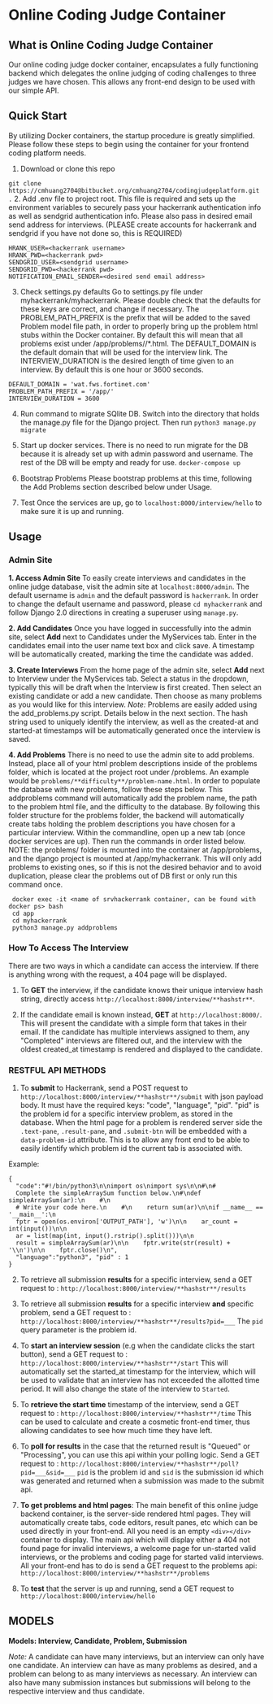 # Online Coding Judge Container
## What is Online Coding Judge Container
Our online coding judge docker container, encapsulates a fully functioning backend which delegates the online judging of coding challenges to three judges we have chosen. This allows any front-end design to be used with our simple API.

## Quick Start 
By utilizing Docker containers, the startup procedure is greatly simplified. 
Please follow these steps to begin using the container for your frontend coding platform needs. 

 1. Download or clone this repo
 
  `git clone https://cmhuang2704@bitbucket.org/cmhuang2704/codingjudgeplatform.git .`
 2. Add .env file to project root. This file is required and sets up the environment variables to securely pass your hackerrank authentication info as well as sendgrid authentication info. Please also pass in desired email send address for interviews. (PLEASE create accounts for hackerrank and sendgrid if you have not done so, this is REQUIRED)
  ```
  HRANK_USER=<hackerrank username>
  HRANK_PWD=<hackerrank pwd>
  SENDGRID_USER=<sendgrid username>
  SENDGRID_PWD=<hackerrank pwd>
  NOTIFICATION_EMAIL_SENDER=<desired send email address>

  ```
 3. Check settings.py defaults
 Go to settings.py file under myhackerrank/myhackerrank. Please double check that the defaults for these keys are correct, and change if necessary. The PROBLEM_PATH_PREFIX is the prefix that will be added to the saved Problem model file path, in order to properly bring up the problem html stubs within the Docker container. By default this will mean that all problems exist under /app/problems/<difficulty>/*.html. The DEFAULT_DOMAIN is the default domain that will be used for the interview link. The INTERVIEW_DURATION is the desired length of time given to an interview. By default this is one hour or 3600 seconds.
 ```
 DEFAULT_DOMAIN = 'wat.fws.fortinet.com'
 PROBLEM_PATH_PREFIX = '/app/'
 INTERVIEW_DURATION = 3600 
 ```
 4. Run command to migrate SQlite DB. 
 Switch into the directory that holds the manage.py file for the Django project. Then run
 `python3 manage.py migrate`
 
 5. Start up docker services.
  There is no need to run migrate for the DB because it is already set up with admin password and username. The rest of the DB   will be empty and ready for use.
   `docker-compose up`
 6. Bootstrap Problems
   Please bootstrap problems at this time, following the Add Problems section described below under Usage.
 7. Test
    Once the services are up, go to `localhost:8000/interview/hello`  to make sure it is up and running.
    
## Usage

### Admin Site
**1. Access Admin Site**
To easily create interviews and candidates in the online judge database, visit the admin site at `localhost:8000/admin`.  The default username is `admin` and the default password is `hackerrank`. In order to change the default username and password, please `cd myhackerrank` and follow Django 2.0 directions in creating a superuser using `manage.py`. 

**2. Add Candidates**
Once you have logged in successfully into the admin site, select **Add** next to Candidates under the MyServices tab.  Enter in the candidates email into the user name text box and click save. A timestamp will be automatically created, marking the time the candidate was added. 

**3. Create Interviews**
From the home page of the admin site, select  **Add** next to Interview under the MyServices tab. Select a status in the dropdown, typically this will be draft when the Interview is first created. Then select an existing candidate or add a new candidate. Then choose as many problems as you would like for this interview. *Note:* Problems are easily added using the add_problems.py script. Details below in the next section. The hash string used to uniquely identify the interview, as well as the created-at and started-at timestamps will be automatically generated once the interview is saved.

**4. Add Problems**
There is no need to use the admin site to add problems. Instead, place all of your html problem descriptions inside of the problems folder, which is located at the project root under /problems. An example would be `problems/**difficulty**/problem-name.html`. In order to populate the database with new problems, follow these steps below. This addproblems command will automatically add the problem name, the path to the problem html file, and the difficulty to the database. By following this folder structure for the problems folder, the backend will automatically create tabs holding the problem descriptions you have chosen for a particular interview. Within the commandline, open up a new tab (once docker services are up). Then run the commands in order listed below.  NOTE: the problems/ folder is mounted into the container at /app/problems, and the django project is mounted at /app/myhackerrank. This will only add problems to existing ones, so if this is not the desired behavior and to avoid duplication, please clear the problems out of DB first or only run this command once.
   ```
    docker exec -it <name of srvhackerrank container, can be found with docker ps> bash
    cd app
    cd myhackerrank
    python3 manage.py addproblems
   ```

### How To Access The Interview 
There are two ways in which a candidate can access the interview. If there is anything wrong with the request, a 404 page will be displayed.
1) To **GET** the interview, if the candidate knows their unique interview hash string, directly access `http://localhost:8000/interview/**hashstr**`.

2) If the candidate email is known instead, **GET** at `http://localhost:8000/`. This will present the candidate with a simple form that takes in their email. If the candidate has multiple interviews assigned to them, any "Completed" interviews are filtered out, and the interview with the oldest created_at timestamp is rendered and displayed to the candidate. 

### RESTFUL API METHODS
1) To **submit** to Hackerrank, send a POST request to `http://localhost:8000/interview/**hashstr**/submit` with json payload body.  It must have the required keys: "code", "language", "pid". "pid" is the problem id for a specific interview problem, as stored in the database. When the html page for a problem is rendered server side  the `.text-pane`, `.result-pane`, and `.submit-btn` will be embedded with a `data-problem-id` attribute. This is to allow  any front end to be able to easily identify which problem id the current tab is associated with. 

Example: 
  ```
  { 
    "code":"#!/bin/python3\n\nimport os\nimport sys\n\n#\n# 
    Complete the simpleArraySum function below.\n#\ndef simpleArraySum(ar):\n    #\n   
    # Write your code here.\n    #\n    return sum(ar)\n\nif __name__ == '__main__':\n    
    fptr = open(os.environ['OUTPUT_PATH'], 'w')\n\n    ar_count = int(input())\n\n    
    ar = list(map(int, input().rstrip().split()))\n\n  
    result = simpleArraySum(ar)\n\n    fptr.write(str(result) + '\\n')\n\n    fptr.close()\n",
    "language":"python3", "pid" : 1
  }
  ```

2) To retrieve all submission **results** for a specific interview, send a GET request to :
`http://localhost:8000/interview/**hashstr**/results`

3) To retrieve all submission **results** for a specific interview **and** specific problem, send a GET request to :
`http://localhost:8000/interview/**hashstr**/results?pid=___`
The `pid` query parameter is the problem id.

4) To **start an interview session**  (e.g when the candidate clicks the start button), send a GET request to :
`http://localhost:8000/interview/**hashstr**/start`
This will automatically set the started_at timestamp for the interview, which will be used to validate that an interview has not exceeded the allotted time period. It will also change the state of the interview to `Started`.

5) To **retrieve the start time** timestamp of the interview, send a GET request to :
`http://localhost:8000/interview/**hashstr**/time`
This can be used to calculate and create a cosmetic front-end timer, thus allowing candidates to see how much time they have left.

6) To **poll for results** in the case that the returned result is "Queued" or "Processing", you can use this api within your polling logic. Send a GET request to :
`http://localhost:8000/interview/**hashstr**/poll?pid=___&sid=___`
`pid` is the  problem id and `sid` is the submission id which was generated and returned when a submission was made to the submit api.

7) **To get problems and html pages**: The main benefit of this online judge backend container, is the server-side rendered html pages. They will automatically create tabs, code editors, result panes,  etc which can be used directly in your front-end. All you need is an empty `<div></div>` container to display. The main api which will display either a 404 not found page for invalid interviews, a welcome page for un-started valid interviews, or the problems and coding page for started valid interviews. All your front-end has to do is send a GET request to the problems api:
`http://localhost:8000/interview/**hashstr**/problems`

8) To **test** that the server is up and running, send a GET request to
`http://localhost:8000/interview/hello`

## MODELS
 **Models: Interview, Candidate, Problem, Submission**
 
*Note:* A candidate can have many interviews, but an interview can only have one candidate. An interview can have as many problems as desired, and a problem can belong to as many interviews as necessary. An interview can also have many submission instances but submissions will belong to the respective interview and thus candidate.


